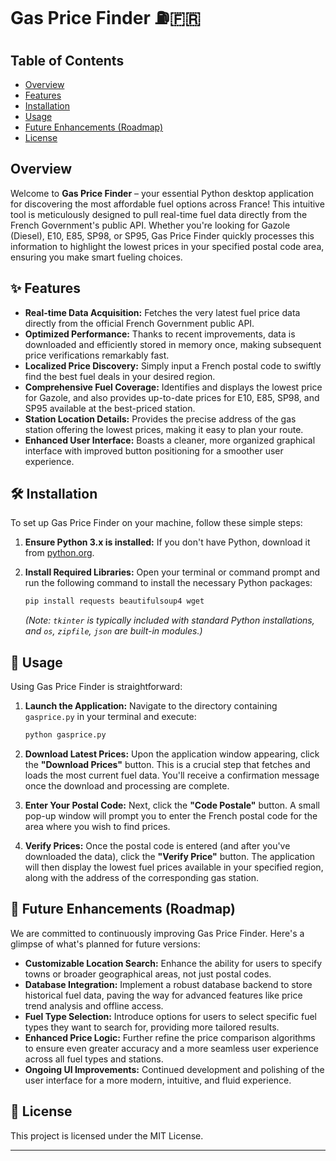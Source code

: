 
# Gas Price Finder ⛽🇫🇷


## Table of Contents

  - [Overview](https://www.google.com/search?q=%23overview)
  - [Features](https://www.google.com/search?q=%23features)
  - [Installation](https://www.google.com/search?q=%23installation)
  - [Usage](https://www.google.com/search?q=%23usage)
  - [Future Enhancements (Roadmap)](https://www.google.com/search?q=%23future-enhancements-roadmap)
  - [License](https://www.google.com/search?q=%23license)

## Overview

Welcome to **Gas Price Finder** – your essential Python desktop application for discovering the most affordable fuel options across France\! This intuitive tool is meticulously designed to pull real-time fuel data directly from the French Government's public API. Whether you're looking for Gazole (Diesel), E10, E85, SP98, or SP95, Gas Price Finder quickly processes this information to highlight the lowest prices in your specified postal code area, ensuring you make smart fueling choices.

## ✨ Features

  * **Real-time Data Acquisition:** Fetches the very latest fuel price data directly from the official French Government public API.
  * **Optimized Performance:** Thanks to recent improvements, data is downloaded and efficiently stored in memory once, making subsequent price verifications remarkably fast.
  * **Localized Price Discovery:** Simply input a French postal code to swiftly find the best fuel deals in your desired region.
  * **Comprehensive Fuel Coverage:** Identifies and displays the lowest price for Gazole, and also provides up-to-date prices for E10, E85, SP98, and SP95 available at the best-priced station.
  * **Station Location Details:** Provides the precise address of the gas station offering the lowest prices, making it easy to plan your route.
  * **Enhanced User Interface:** Boasts a cleaner, more organized graphical interface with improved button positioning for a smoother user experience.

## 🛠️ Installation

To set up Gas Price Finder on your machine, follow these simple steps:

1.  **Ensure Python 3.x is installed:**
    If you don't have Python, download it from [python.org](https://www.python.org/).

2.  **Install Required Libraries:**
    Open your terminal or command prompt and run the following command to install the necessary Python packages:

    ```bash
    pip install requests beautifulsoup4 wget
    ```

    *(Note: `tkinter` is typically included with standard Python installations, and `os`, `zipfile`, `json` are built-in modules.)*

## 🚀 Usage

Using Gas Price Finder is straightforward:

1.  **Launch the Application:**
    Navigate to the directory containing `gasprice.py` in your terminal and execute:

    ```bash
    python gasprice.py
    ```

2.  **Download Latest Prices:**
    Upon the application window appearing, click the **"Download Prices"** button. This is a crucial step that fetches and loads the most current fuel data. You'll receive a confirmation message once the download and processing are complete.

3.  **Enter Your Postal Code:**
    Next, click the **"Code Postale"** button. A small pop-up window will prompt you to enter the French postal code for the area where you wish to find prices.

4.  **Verify Prices:**
    Once the postal code is entered (and after you've downloaded the data), click the **"Verify Price"** button. The application will then display the lowest fuel prices available in your specified region, along with the address of the corresponding gas station.

## 🚧 Future Enhancements (Roadmap)

We are committed to continuously improving Gas Price Finder. Here's a glimpse of what's planned for future versions:

  * **Customizable Location Search:** Enhance the ability for users to specify towns or broader geographical areas, not just postal codes.
  * **Database Integration:** Implement a robust database backend to store historical fuel data, paving the way for advanced features like price trend analysis and offline access.
  * **Fuel Type Selection:** Introduce options for users to select specific fuel types they want to search for, providing more tailored results.
  * **Enhanced Price Logic:** Further refine the price comparison algorithms to ensure even greater accuracy and a more seamless user experience across all fuel types and stations.
  * **Ongoing UI Improvements:** Continued development and polishing of the user interface for a more modern, intuitive, and fluid experience.

## 📄 License

This project is licensed under the MIT License.

-----